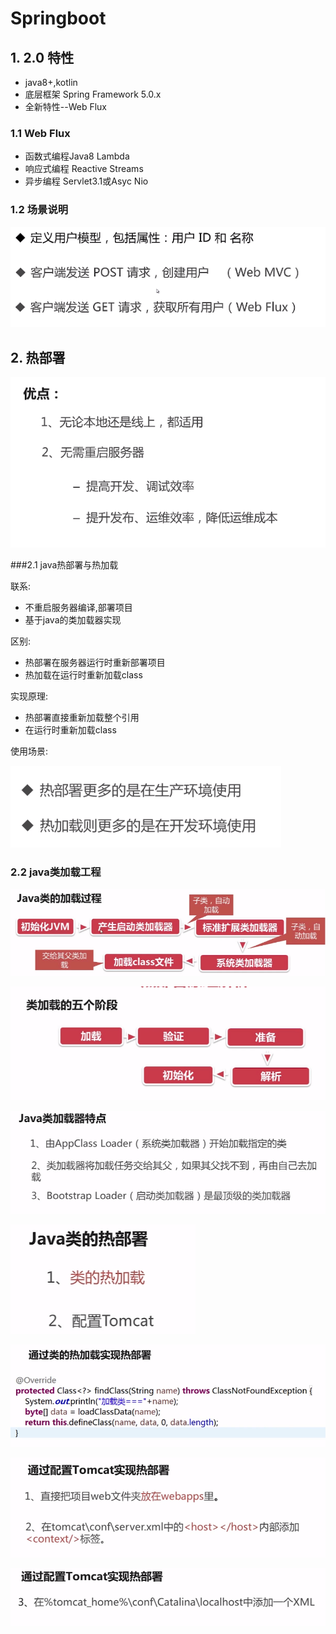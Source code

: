 # Springboot
## 1. 2.0 特性
-  java8+,kotlin
- 底层框架 Spring Framework 5.0.x
- 全新特性--Web Flux

### 1.1 Web Flux
- 函数式编程Java8 Lambda
- 响应式编程 Reactive Streams
- 异步编程 Servlet3.1或Asyc Nio

###  1.2 场景说明

![1546477946664](assets/1546477946664.png)

## 2. 热部署

![1547713629076](assets/1547713629076.png)

###2.1 java热部署与热加载

联系:

-  不重启服务器编译,部署项目
- 基于java的类加载器实现

区别:

- 热部署在服务器运行时重新部署项目
- 热加载在运行时重新加载class



实现原理:

- 热部署直接重新加载整个引用
- 在运行时重新加载class

使用场景:



![1547714127640](assets/1547714127640.png)

### 2.2 java类加载工程



![1547714241929](assets/1547714241929.png)

![1547714505286](assets/1547714505286.png)



![1547714567336](assets/1547714567336.png)

![1547714593741](assets/1547714593741.png)

![1547714677641](assets/1547714677641.png)

![1547714716975](assets/1547714716975.png)

![1547714732542](assets/1547714732542.png)

